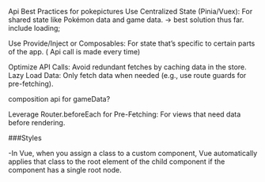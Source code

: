 Api Best Practices for pokepictures
Use Centralized State (Pinia/Vuex): For shared state like Pokémon data and game data. -> best solution thus far. include loading;

Use Provide/Inject or Composables: For state that’s specific to certain parts of the app. ( Api call is made every time)

Optimize API Calls: Avoid redundant fetches by caching data in the store.
Lazy Load Data: Only fetch data when needed (e.g., use route guards for pre-fetching).

composition api for gameData? 

Leverage Router.beforeEach for Pre-Fetching: For views that need data before rendering.



###Styles

-In Vue, when you assign a class to a custom component, Vue automatically applies that class to the root element of the child component if the component has a single root node.